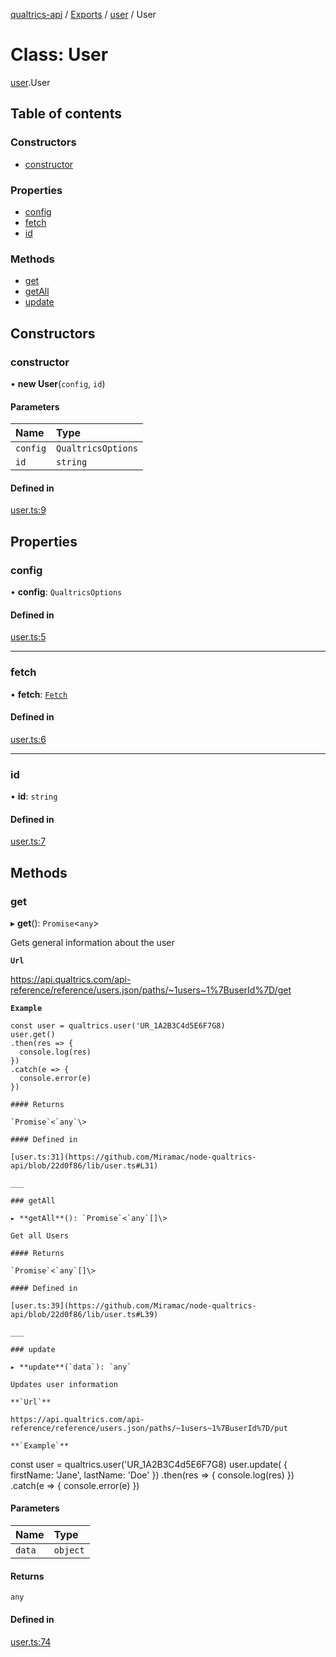 [qualtrics-api](../README.md) / [Exports](../modules.md) / [user](../modules/user.md) / User

# Class: User

[user](../modules/user.md).User

## Table of contents

### Constructors

- [constructor](user.User.md#constructor)

### Properties

- [config](user.User.md#config)
- [fetch](user.User.md#fetch)
- [id](user.User.md#id)

### Methods

- [get](user.User.md#get)
- [getAll](user.User.md#getall)
- [update](user.User.md#update)

## Constructors

### constructor

• **new User**(`config`, `id`)

#### Parameters

| Name | Type |
| :------ | :------ |
| `config` | `QualtricsOptions` |
| `id` | `string` |

#### Defined in

[user.ts:9](https://github.com/Miramac/node-qualtrics-api/blob/22d0f86/lib/user.ts#L9)

## Properties

### config

• **config**: `QualtricsOptions`

#### Defined in

[user.ts:5](https://github.com/Miramac/node-qualtrics-api/blob/22d0f86/lib/user.ts#L5)

___

### fetch

• **fetch**: [`Fetch`](fetch.Fetch.md)

#### Defined in

[user.ts:6](https://github.com/Miramac/node-qualtrics-api/blob/22d0f86/lib/user.ts#L6)

___

### id

• **id**: `string`

#### Defined in

[user.ts:7](https://github.com/Miramac/node-qualtrics-api/blob/22d0f86/lib/user.ts#L7)

## Methods

### get

▸ **get**(): `Promise`<`any`\>

Gets general information about the user

**`Url`**

https://api.qualtrics.com/api-reference/reference/users.json/paths/~1users~1%7BuserId%7D/get

**`Example`**

```
const user = qualtrics.user('UR_1A2B3C4d5E6F7G8)
user.get()
.then(res => {
  console.log(res)
})
.catch(e => {
  console.error(e)
})

#### Returns

`Promise`<`any`\>

#### Defined in

[user.ts:31](https://github.com/Miramac/node-qualtrics-api/blob/22d0f86/lib/user.ts#L31)

___

### getAll

▸ **getAll**(): `Promise`<`any`[]\>

Get all Users

#### Returns

`Promise`<`any`[]\>

#### Defined in

[user.ts:39](https://github.com/Miramac/node-qualtrics-api/blob/22d0f86/lib/user.ts#L39)

___

### update

▸ **update**(`data`): `any`

Updates user information

**`Url`**

https://api.qualtrics.com/api-reference/reference/users.json/paths/~1users~1%7BuserId%7D/put

**`Example`**

```
const user = qualtrics.user('UR_1A2B3C4d5E6F7G8)
user.update( {
  firstName: 'Jane',
  lastName: 'Doe'
})
.then(res => {
  console.log(res)
})
.catch(e => {
  console.error(e)
})

#### Parameters

| Name | Type |
| :------ | :------ |
| `data` | `object` |

#### Returns

`any`

#### Defined in

[user.ts:74](https://github.com/Miramac/node-qualtrics-api/blob/22d0f86/lib/user.ts#L74)
